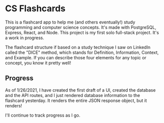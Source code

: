 # CS Flashcards
This is a flashcard app to help me (and others eventually!) study programming and computer science concepts. It's made with PostgreSQL, Express, React, and Node.
This project is my first solo full-stack project. It's a work in progress. 

The flashcard structure if based on a study technique I saw on LinkedIn called the "DICE" method, which stands for Definition, Information, Context, and Example. If you can describe those four elements for any topic or concept, you know it pretty well!

## Progress

As of 1/26/2021, I have created the first draft of a UI, created the database and the API routes, and I just rendered database information to the flashcard yesterday. It renders the entire JSON response object, but it renders! 

I'll continue to track progress as I go.
